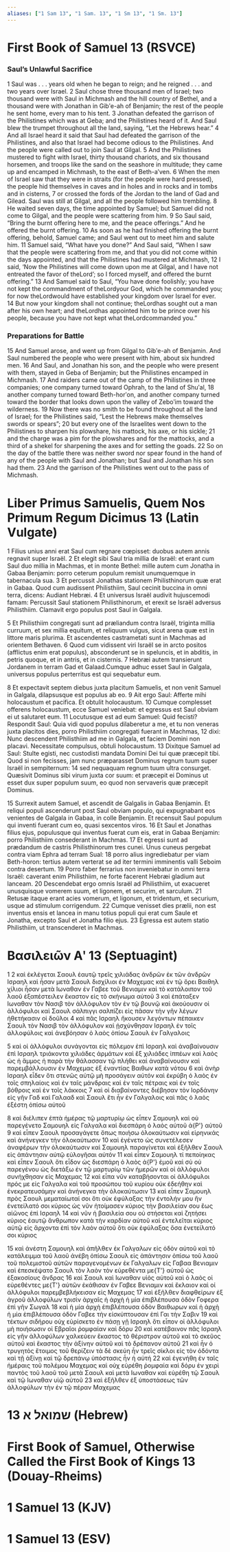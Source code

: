 ```yaml
---
aliases: ["1 Sam 13", "1 Sam. 13", "1 Sm 13", "1 Sm. 13"]
---
```



# First Book of Samuel 13 (RSVCE)

### Saul’s Unlawful Sacrifice
1 Saul was . . . years old when he began to reign; and he reigned . . . and two years over Israel.
2 Saul chose three thousand men of Israel; two thousand were with Saul in Michmash and the hill country of Bethel, and a thousand were with Jonathan in Gibʹe-ah of Benjamin; the rest of the people he sent home, every man to his tent.
3 Jonathan defeated the garrison of the Philistines which was at Geba; and the Philistines heard of it. And Saul blew the trumpet throughout all the land, saying, “Let the Hebrews hear.”
4 And all Israel heard it said that Saul had defeated the garrison of the Philistines, and also that Israel had become odious to the Philistines. And the people were called out to join Saul at Gilgal.
5 And the Philistines mustered to fight with Israel, thirty thousand chariots, and six thousand horsemen, and troops like the sand on the seashore in multitude; they came up and encamped in Michmash, to the east of Beth-aʹven.
6 When the men of Israel saw that they were in straits (for the people were hard pressed), the people hid themselves in caves and in holes and in rocks and in tombs and in cisterns,
7 or crossed the fords of the Jordan to the land of Gad and Gilead. Saul was still at Gilgal, and all the people followed him trembling.
8 He waited seven days, the time appointed by Samuel; but Samuel did not come to Gilgal, and the people were scattering from him.
9 So Saul said, “Bring the burnt offering here to me, and the peace offerings.” And he offered the burnt offering.
10 As soon as he had finished offering the burnt offering, behold, Samuel came; and Saul went out to meet him and salute him.
11 Samuel said, “What have you done?” And Saul said, “When I saw that the people were scattering from me, and that you did not come within the days appointed, and that the Philistines had mustered at Michmash,
12 I said, ‘Now the Philistines will come down upon me at Gilgal, and I have not entreated the favor of theLord’; so I forced myself, and offered the burnt offering.”
13 And Samuel said to Saul, “You have done foolishly; you have not kept the commandment of theLordyour God, which he commanded you; for now theLordwould have established your kingdom over Israel for ever.
14 But now your kingdom shall not continue; theLordhas sought out a man after his own heart; and theLordhas appointed him to be prince over his people, because you have not kept what theLordcommanded you.”
### Preparations for Battle
15 And Samuel arose, and went up from Gilgal to Gibʹe-ah of Benjamin. And Saul numbered the people who were present with him, about six hundred men.
16 And Saul, and Jonathan his son, and the people who were present with them, stayed in Geba of Benjamin; but the Philistines encamped in Michmash.
17 And raiders came out of the camp of the Philistines in three companies; one company turned toward Ophrah, to the land of Shuʹal,
18 another company turned toward Beth-horʹon, and another company turned toward the border that looks down upon the valley of Zeboʹim toward the wilderness.
19 Now there was no smith to be found throughout all the land of Israel; for the Philistines said, “Lest the Hebrews make themselves swords or spears”;
20 but every one of the Israelites went down to the Philistines to sharpen his plowshare, his mattock, his axe, or his sickle;
21 and the charge was a pim for the plowshares and for the mattocks, and a third of a shekel for sharpening the axes and for setting the goads.
22 So on the day of the battle there was neither sword nor spear found in the hand of any of the people with Saul and Jonathan; but Saul and Jonathan his son had them.
23 And the garrison of the Philistines went out to the pass of Michmash.


# Liber Primus Samuelis, Quem Nos Primum Regum Dicimus 13 (Latin Vulgate)

1 Filius unius anni erat Saul cum regnare cœpisset: duobus autem annis regnavit super Israël.
2 Et elegit sibi Saul tria millia de Israël: et erant cum Saul duo millia in Machmas, et in monte Bethel: mille autem cum Jonatha in Gabaa Benjamin: porro ceterum populum remisit unumquemque in tabernacula sua.
3 Et percussit Jonathas stationem Philisthinorum quæ erat in Gabaa. Quod cum audissent Philisthiim, Saul cecinit buccina in omni terra, dicens: Audiant Hebræi.
4 Et universus Israël audivit hujuscemodi famam: Percussit Saul stationem Philisthinorum, et erexit se Israël adversus Philisthiim. Clamavit ergo populus post Saul in Galgala.

5 Et Philisthiim congregati sunt ad præliandum contra Israël, triginta millia curruum, et sex millia equitum, et reliquum vulgus, sicut arena quæ est in littore maris plurima. Et ascendentes castrametati sunt in Machmas ad orientem Bethaven.
6 Quod cum vidissent viri Israël se in arcto positos (afflictus enim erat populus), absconderunt se in speluncis, et in abditis, in petris quoque, et in antris, et in cisternis.
7 Hebræi autem transierunt Jordanem in terram Gad et Galaad.Cumque adhuc esset Saul in Galgala, universus populus perterritus est qui sequebatur eum.

8 Et expectavit septem diebus juxta placitum Samuelis, et non venit Samuel in Galgala, dilapsusque est populus ab eo.
9 Ait ergo Saul: Afferte mihi holocaustum et pacifica. Et obtulit holocaustum.
10 Cumque complesset offerens holocaustum, ecce Samuel veniebat: et egressus est Saul obviam ei ut salutaret eum.
11 Locutusque est ad eum Samuel: Quid fecisti? Respondit Saul: Quia vidi quod populus dilaberetur a me, et tu non veneras juxta placitos dies, porro Philisthiim congregati fuerant in Machmas,
12 dixi: Nunc descendent Philisthiim ad me in Galgala, et faciem Domini non placavi. Necessitate compulsus, obtuli holocaustum.
13 Dixitque Samuel ad Saul: Stulte egisti, nec custodisti mandata Domini Dei tui quæ præcepit tibi. Quod si non fecisses, jam nunc præparasset Dominus regnum tuum super Israël in sempiternum:
14 sed nequaquam regnum tuum ultra consurget. Quæsivit Dominus sibi virum juxta cor suum: et præcepit ei Dominus ut esset dux super populum suum, eo quod non servaveris quæ præcepit Dominus.

15 Surrexit autem Samuel, et ascendit de Galgalis in Gabaa Benjamin. Et reliqui populi ascenderunt post Saul obviam populo, qui expugnabant eos venientes de Galgala in Gabaa, in colle Benjamin. Et recensuit Saul populum qui inventi fuerant cum eo, quasi sexcentos viros.
16 Et Saul et Jonathas filius ejus, populusque qui inventus fuerat cum eis, erat in Gabaa Benjamin: porro Philisthiim consederant in Machmas.
17 Et egressi sunt ad prædandum de castris Philisthinorum tres cunei. Unus cuneus pergebat contra viam Ephra ad terram Sual:
18 porro alius ingrediebatur per viam Beth-horon: tertius autem verterat se ad iter termini imminentis valli Seboim contra desertum.
19 Porro faber ferrarius non inveniebatur in omni terra Israël: caverant enim Philisthiim, ne forte facerent Hebræi gladium aut lanceam.
20 Descendebat ergo omnis Israël ad Philisthiim, ut exacueret unusquisque vomerem suum, et ligonem, et securim, et sarculum.
21 Retusæ itaque erant acies vomerum, et ligonum, et tridentum, et securium, usque ad stimulum corrigendum.
22 Cumque venisset dies prælii, non est inventus ensis et lancea in manu totius populi qui erat cum Saule et Jonatha, excepto Saul et Jonatha filio ejus.
23 Egressa est autem statio Philisthiim, ut transcenderet in Machmas.


# Βασιλειῶν Αʹ 13 (Septuagint)

1 
2 καὶ ἐκλέγεται Σαουλ ἑαυτῷ τρεῖς χιλιάδας ἀνδρῶν ἐκ τῶν ἀνδρῶν Ισραηλ καὶ ἦσαν μετὰ Σαουλ δισχίλιοι ἐν Μαχεμας καὶ ἐν τῷ ὄρει Βαιθηλ χίλιοι ἦσαν μετὰ Ιωναθαν ἐν Γαβεε τοῦ Βενιαμιν καὶ τὸ κατάλοιπον τοῦ λαοῦ ἐξαπέστειλεν ἕκαστον εἰς τὸ σκήνωμα αὐτοῦ
3 καὶ ἐπάταξεν Ιωναθαν τὸν Νασιβ τὸν ἀλλόφυλον τὸν ἐν τῷ βουνῷ καὶ ἀκούουσιν οἱ ἀλλόφυλοι καὶ Σαουλ σάλπιγγι σαλπίζει εἰς πᾶσαν τὴν γῆν λέγων ἠθετήκασιν οἱ δοῦλοι
4 καὶ πᾶς Ισραηλ ἤκουσεν λεγόντων πέπαικεν Σαουλ τὸν Νασιβ τὸν ἀλλόφυλον καὶ ᾐσχύνθησαν Ισραηλ ἐν τοῖς ἀλλοφύλοις καὶ ἀνεβόησαν ὁ λαὸς ὀπίσω Σαουλ ἐν Γαλγαλοις

5 καὶ οἱ ἀλλόφυλοι συνάγονται εἰς πόλεμον ἐπὶ Ισραηλ καὶ ἀναβαίνουσιν ἐπὶ Ισραηλ τριάκοντα χιλιάδες ἁρμάτων καὶ ἓξ χιλιάδες ἱππέων καὶ λαὸς ὡς ἡ ἄμμος ἡ παρὰ τὴν θάλασσαν τῷ πλήθει καὶ ἀναβαίνουσιν καὶ παρεμβάλλουσιν ἐν Μαχεμας ἐξ ἐναντίας Βαιθων κατὰ νότου
6 καὶ ἀνὴρ Ισραηλ εἶδεν ὅτι στενῶς αὐτῷ μὴ προσάγειν αὐτόν καὶ ἐκρύβη ὁ λαὸς ἐν τοῖς σπηλαίοις καὶ ἐν ταῖς μάνδραις καὶ ἐν ταῖς πέτραις καὶ ἐν τοῖς βόθροις καὶ ἐν τοῖς λάκκοις
7 καὶ οἱ διαβαίνοντες διέβησαν τὸν Ιορδάνην εἰς γῆν Γαδ καὶ Γαλααδ καὶ Σαουλ ἔτι ἦν ἐν Γαλγαλοις καὶ πᾶς ὁ λαὸς ἐξέστη ὀπίσω αὐτοῦ

8 καὶ διέλιπεν ἑπτὰ ἡμέρας τῷ μαρτυρίῳ ὡς εἶπεν Σαμουηλ καὶ οὐ παρεγένετο Σαμουηλ εἰς Γαλγαλα καὶ διεσπάρη ὁ λαὸς αὐτοῦ ἀ{P'} αὐτοῦ
9 καὶ εἶπεν Σαουλ προσαγάγετε ὅπως ποιήσω ὁλοκαύτωσιν καὶ εἰρηνικάς καὶ ἀνήνεγκεν τὴν ὁλοκαύτωσιν
10 καὶ ἐγένετο ὡς συνετέλεσεν ἀναφέρων τὴν ὁλοκαύτωσιν καὶ Σαμουηλ παραγίνεται καὶ ἐξῆλθεν Σαουλ εἰς ἀπάντησιν αὐτῷ εὐλογῆσαι αὐτόν
11 καὶ εἶπεν Σαμουηλ τί πεποίηκας καὶ εἶπεν Σαουλ ὅτι εἶδον ὡς διεσπάρη ὁ λαὸς ἀ{P'} ἐμοῦ καὶ σὺ οὐ παρεγένου ὡς διετάξω ἐν τῷ μαρτυρίῳ τῶν ἡμερῶν καὶ οἱ ἀλλόφυλοι συνήχθησαν εἰς Μαχεμας
12 καὶ εἶπα νῦν καταβήσονται οἱ ἀλλόφυλοι πρός με εἰς Γαλγαλα καὶ τοῦ προσώπου τοῦ κυρίου οὐκ ἐδεήθην καὶ ἐνεκρατευσάμην καὶ ἀνήνεγκα τὴν ὁλοκαύτωσιν
13 καὶ εἶπεν Σαμουηλ πρὸς Σαουλ μεματαίωταί σοι ὅτι οὐκ ἐφύλαξας τὴν ἐντολήν μου ἣν ἐνετείλατό σοι κύριος ὡς νῦν ἡτοίμασεν κύριος τὴν βασιλείαν σου ἕως αἰῶνος ἐπὶ Ισραηλ
14 καὶ νῦν ἡ βασιλεία σου οὐ στήσεται καὶ ζητήσει κύριος ἑαυτῷ ἄνθρωπον κατὰ τὴν καρδίαν αὐτοῦ καὶ ἐντελεῖται κύριος αὐτῷ εἰς ἄρχοντα ἐπὶ τὸν λαὸν αὐτοῦ ὅτι οὐκ ἐφύλαξας ὅσα ἐνετείλατό σοι κύριος

15 καὶ ἀνέστη Σαμουηλ καὶ ἀπῆλθεν ἐκ Γαλγαλων εἰς ὁδὸν αὐτοῦ καὶ τὸ κατάλειμμα τοῦ λαοῦ ἀνέβη ὀπίσω Σαουλ εἰς ἀπάντησιν ὀπίσω τοῦ λαοῦ τοῦ πολεμιστοῦ αὐτῶν παραγενομένων ἐκ Γαλγαλων εἰς Γαβαα Βενιαμιν καὶ ἐπεσκέψατο Σαουλ τὸν λαὸν τὸν εὑρεθέντα με{T'} αὐτοῦ ὡς ἑξακοσίους ἄνδρας
16 καὶ Σαουλ καὶ Ιωναθαν υἱὸς αὐτοῦ καὶ ὁ λαὸς οἱ εὑρεθέντες με{T'} αὐτῶν ἐκάθισαν ἐν Γαβεε Βενιαμιν καὶ ἔκλαιον καὶ οἱ ἀλλόφυλοι παρεμβεβλήκεισαν εἰς Μαχεμας
17 καὶ ἐξῆλθεν διαφθείρων ἐξ ἀγροῦ ἀλλοφύλων τρισὶν ἀρχαῖς ἡ ἀρχὴ ἡ μία ἐπιβλέπουσα ὁδὸν Γοφερα ἐπὶ γῆν Σωγαλ
18 καὶ ἡ μία ἀρχὴ ἐπιβλέπουσα ὁδὸν Βαιθωρων καὶ ἡ ἀρχὴ ἡ μία ἐπιβλέπουσα ὁδὸν Γαβεε τὴν εἰσκύπτουσαν ἐπὶ Γαι τὴν Σαβιν
19 καὶ τέκτων σιδήρου οὐχ εὑρίσκετο ἐν πάσῃ γῇ Ισραηλ ὅτι εἶπον οἱ ἀλλόφυλοι μὴ ποιήσωσιν οἱ Εβραῖοι ῥομφαίαν καὶ δόρυ
20 καὶ κατέβαινον πᾶς Ισραηλ εἰς γῆν ἀλλοφύλων χαλκεύειν ἕκαστος τὸ θέριστρον αὐτοῦ καὶ τὸ σκεῦος αὐτοῦ καὶ ἕκαστος τὴν ἀξίνην αὐτοῦ καὶ τὸ δρέπανον αὐτοῦ
21 καὶ ἦν ὁ τρυγητὸς ἕτοιμος τοῦ θερίζειν τὰ δὲ σκεύη ἦν τρεῖς σίκλοι εἰς τὸν ὀδόντα καὶ τῇ ἀξίνῃ καὶ τῷ δρεπάνῳ ὑπόστασις ἦν ἡ αὐτή
22 καὶ ἐγενήθη ἐν ταῖς ἡμέραις τοῦ πολέμου Μαχεμας καὶ οὐχ εὑρέθη ῥομφαία καὶ δόρυ ἐν χειρὶ παντὸς τοῦ λαοῦ τοῦ μετὰ Σαουλ καὶ μετὰ Ιωναθαν καὶ εὑρέθη τῷ Σαουλ καὶ τῷ Ιωναθαν υἱῷ αὐτοῦ
23 καὶ ἐξῆλθεν ἐξ ὑποστάσεως τῶν ἀλλοφύλων τὴν ἐν τῷ πέραν Μαχεμας


# 13 שמואל א (Hebrew)


# First Book of Samuel, Otherwise Called the First Book of Kings 13 (Douay-Rheims)


# 1 Samuel 13 (KJV)


# 1 Samuel 13 (ESV)

